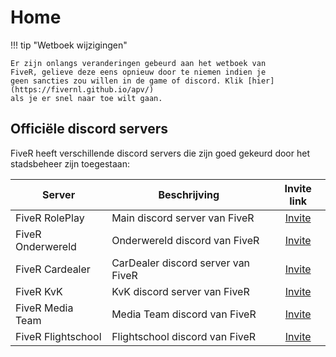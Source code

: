 # Home

!!! tip "Wetboek wijzigingen"

    Er zijn onlangs veranderingen gebeurd aan het wetboek van
    FiveR, gelieve deze eens opnieuw door te niemen indien je
    geen sancties zou willen in de game of discord. Klik [hier](https://fivernl.github.io/apv/)
    als je er snel naar toe wilt gaan.

## Officiële discord servers

FiveR heeft verschillende discord servers die zijn goed gekeurd door het stadsbeheer zijn toegestaan:

| Server | Beschrijving | Invite link |
|---|---|:---:|
|FiveR RolePlay| Main discord server van FiveR | [Invite](https://discord.gg/fivernl) |
|FiveR Onderwereld| Onderwereld discord van FiveR | [Invite](https://discord.gg/fiver-officiele-gangs-924636796191657984) |
|FiveR Cardealer| CarDealer discord server van FiveR | [Invite](https://discord.gg/nnFj9gtzNb) |
|FiveR KvK| KvK discord server van FiveR | [Invite](https://discord.gg/axa3MgQCmc) |
|FiveR Media Team| Media Team discord van FiveR | [Invite](https://discord.gg/bu5QXYE86q) |
|FiveR Flightschool| Flightschool discord van FiveR | [Invite](https://discord.gg/EagWKKEMz6) |
